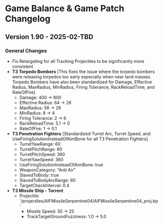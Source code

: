 # Game Balance & Game Patch Changelog

## Version 1.90 - 2025-02-TBD
### General Changes
- Fix Retargeting for all Tracking Projectiles to be significantly more consistent
- **T3 Torpedo Bombers** 
    [This fixes the issue where the torpedo bombers were releasing torpedos too early especially when near land masses. Torpedo Bombers have also been standardized for Damage, Effective Radius, MaxRadius, MinRadius, Firing Tolerance, RackReloadTime, and RateOfFire]
    - Damage: 400 -> 800
    - Effective Radius: 64 -> 26
    - MaxRadius: 56 -> 26
    - MinRadius: 8 -> 4
    - Firing Tolerance: 2 -> 6
    - RackReloadTime: 5.1 -> 0
    - RateOfFire: 1 -> 0.1
- **T3 Penetration Fighters**
    [Standardized Turret Arc, Turret Speed, and UseFiringSolutionInsteadOfAimBone for all T3 Penetration Fighters]
    - TurretYawRange: 60
    - TurretPitchRange: 60
    - TurretPitchSpeed: 360
    - TurretYawSpeed: 360
    - UseFiringSolutionInsteadOfAimBone: true
    - WeaponCategory: "Anti Air"
    - SlavedToBody: true
    - SlavedToBodyArcRange: 60
    - TargetCheckInterval: 0.4
- **T3 Missile Ship - Torrent** 
    - Projectile: '/projectiles/AIFMissileSerpentine04/AIFMissileSerpentine04_proj.bp'
        - Missile Speed: 30 -> 25
        - TrackTargetGroundFuzziness: 1.0 -> 5.0
